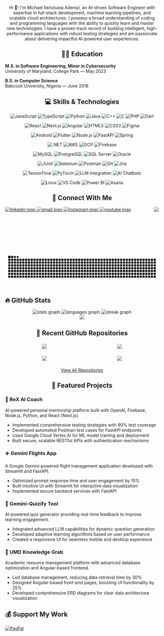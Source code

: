 <p align="center">Hi 👋! I'm Michael Ilerioluwa Adeniyi, an AI-driven Software Engineer with expertise in full-stack development, machine learning pipelines, and scalable cloud architectures. I possess a broad understanding of coding and programming languages with the ability to quickly learn and master new technologies. I have a proven track record of building intelligent, high-performance applications with robust testing strategies and am passionate about delivering impactful AI-powered user experiences.</p>

<h2 align="center">👨‍🎓 Education</h2>
<div align="left">
  <p><strong>M.S. in Software Engineering, Minor in Cybersecurity</strong><br>
  University of Maryland, College Park — May 2023</p>
  
  <p><strong>B.S. in Computer Science</strong><br>
  Babcock University, Nigeria — June 2016</p>
</div>

<h2 align="center">💻 Skills & Technologies</h2>

<p align="center">
  <!-- Programming -->
  <img src="https://img.shields.io/badge/JavaScript-F7DF1E?style=for-the-badge&logo=javascript&logoColor=black" alt="JavaScript"/>
  <img src="https://img.shields.io/badge/TypeScript-007ACC?style=for-the-badge&logo=typescript&logoColor=white" alt="TypeScript"/>
  <img src="https://img.shields.io/badge/Python-3776AB?style=for-the-badge&logo=python&logoColor=white" alt="Python"/>
  <img src="https://img.shields.io/badge/Java-ED8B00?style=for-the-badge&logo=java&logoColor=white" alt="Java"/>
  <img src="https://img.shields.io/badge/C%2B%2B-00599C?style=for-the-badge&logo=c%2B%2B&logoColor=white" alt="C++"/>
  <img src="https://img.shields.io/badge/C-00599C?style=for-the-badge&logo=c&logoColor=white" alt="C"/>
  <img src="https://img.shields.io/badge/PHP-777BB4?style=for-the-badge&logo=php&logoColor=white" alt="PHP"/>
  <img src="https://img.shields.io/badge/Dart-0175C2?style=for-the-badge&logo=dart&logoColor=white" alt="Dart"/>
</p>

<p align="center">
  <!-- Frontend -->
  <img src="https://img.shields.io/badge/React-20232A?style=for-the-badge&logo=react&logoColor=61DAFB" alt="React"/>
  <img src="https://img.shields.io/badge/Next.js-000000?style=for-the-badge&logo=next.js&logoColor=white" alt="Next.js"/>
  <img src="https://img.shields.io/badge/Angular-DD0031?style=for-the-badge&logo=angular&logoColor=white" alt="Angular"/>
  <img src="https://img.shields.io/badge/HTML5-E34F26?style=for-the-badge&logo=html5&logoColor=white" alt="HTML5"/>
  <img src="https://img.shields.io/badge/CSS3-1572B6?style=for-the-badge&logo=css3&logoColor=white" alt="CSS3"/>
  <img src="https://img.shields.io/badge/Figma-F24E1E?style=for-the-badge&logo=figma&logoColor=white" alt="Figma"/>
</p>

<p align="center">
  <!-- Mobile -->
  <img src="https://img.shields.io/badge/Android-3DDC84?style=for-the-badge&logo=android&logoColor=white" alt="Android"/>
  <img src="https://img.shields.io/badge/Flutter-02569B?style=for-the-badge&logo=flutter&logoColor=white" alt="Flutter"/>
  
  <!-- Backend & Cloud -->
  <img src="https://img.shields.io/badge/Node.js-339933?style=for-the-badge&logo=nodedotjs&logoColor=white" alt="Node.js"/>
  <img src="https://img.shields.io/badge/FastAPI-009688?style=for-the-badge&logo=fastapi&logoColor=white" alt="FastAPI"/>
  <img src="https://img.shields.io/badge/Spring-6DB33F?style=for-the-badge&logo=spring&logoColor=white" alt="Spring"/>
</p>

<p align="center">
  <img src="https://img.shields.io/badge/.NET-512BD4?style=for-the-badge&logo=dotnet&logoColor=white" alt=".NET"/>
  <img src="https://img.shields.io/badge/AWS-232F3E?style=for-the-badge&logo=amazon-aws&logoColor=white" alt="AWS"/>
  <img src="https://img.shields.io/badge/GCP-4285F4?style=for-the-badge&logo=google-cloud&logoColor=white" alt="GCP"/>
  <img src="https://img.shields.io/badge/Firebase-FFCA28?style=for-the-badge&logo=firebase&logoColor=black" alt="Firebase"/>
</p>

<p align="center">
  <!-- Databases -->
  <img src="https://img.shields.io/badge/MySQL-4479A1?style=for-the-badge&logo=mysql&logoColor=white" alt="MySQL"/>
  <img src="https://img.shields.io/badge/PostgreSQL-316192?style=for-the-badge&logo=postgresql&logoColor=white" alt="PostgreSQL"/>
  <img src="https://img.shields.io/badge/SQL_Server-CC2927?style=for-the-badge&logo=microsoft-sql-server&logoColor=white" alt="SQL Server"/>
  <img src="https://img.shields.io/badge/Oracle-F80000?style=for-the-badge&logo=oracle&logoColor=white" alt="Oracle"/>
</p>

<p align="center">
  <!-- Testing & Tools -->
  <img src="https://img.shields.io/badge/JUnit-25A162?style=for-the-badge&logo=junit5&logoColor=white" alt="JUnit"/>
  <img src="https://img.shields.io/badge/Selenium-43B02A?style=for-the-badge&logo=selenium&logoColor=white" alt="Selenium"/>
  <img src="https://img.shields.io/badge/Postman-FF6C37?style=for-the-badge&logo=postman&logoColor=white" alt="Postman"/>
  <img src="https://img.shields.io/badge/Git-F05032?style=for-the-badge&logo=git&logoColor=white" alt="Git"/>
  <img src="https://img.shields.io/badge/Jira-0052CC?style=for-the-badge&logo=jira&logoColor=white" alt="Jira"/>
</p>

<p align="center">
  <!-- AI/ML -->
  <img src="https://img.shields.io/badge/TensorFlow-FF6F00?style=for-the-badge&logo=tensorflow&logoColor=white" alt="TensorFlow"/>
  <img src="https://img.shields.io/badge/PyTorch-EE4C2C?style=for-the-badge&logo=pytorch&logoColor=white" alt="PyTorch"/>
  <img src="https://img.shields.io/badge/LLM_Integration-8A2BE2?style=for-the-badge" alt="LLM Integration"/>
  <img src="https://img.shields.io/badge/AI_Chatbots-4B0082?style=for-the-badge" alt="AI Chatbots"/>
</p>

<p align="center">
  <!-- Additional Tools -->
  <img src="https://img.shields.io/badge/Linux-FCC624?style=for-the-badge&logo=linux&logoColor=black" alt="Linux"/>
  <img src="https://img.shields.io/badge/VS_Code-007ACC?style=for-the-badge&logo=visual-studio-code&logoColor=white" alt="VS Code"/>
  <img src="https://img.shields.io/badge/Power_BI-F2C811?style=for-the-badge&logo=power-bi&logoColor=black" alt="Power BI"/>
  <img src="https://img.shields.io/badge/Asana-273347?style=for-the-badge&logo=asana&logoColor=white" alt="Asana"/>
</p>

<h2 align="center">📱 Connect With Me</h2>

<img align="right" height="150" src="https://blog.zoho.com/sites/zblogs/images/cliq/new-converted-2019-08.gif"  />

<div align="left">
  <a href="https://www.linkedin.com/in/michaeliadeniyi" target="_blank">
    <img src="https://raw.githubusercontent.com/maurodesouza/profile-readme-generator/master/src/assets/icons/social/linkedin/default.svg" width="47" height="35" alt="linkedin logo"  />
  </a>
  <a href="mailto:adeniyimichaelid@gmail.com" target="_blank">
    <img src="https://raw.githubusercontent.com/maurodesouza/profile-readme-generator/master/src/assets/icons/social/gmail/default.svg" width="47" height="35" alt="gmail logo"  />
  </a>
  <a href="https://www.instagram.com/mikkybass/" target="_blank">
    <img src="https://raw.githubusercontent.com/maurodesouza/profile-readme-generator/master/src/assets/icons/social/instagram/default.svg" width="47" height="35" alt="instagram logo"  />
  </a>
  <a href="https://www.youtube.com/@mickeybassi.9385/" target="_blank">
    <img src="https://raw.githubusercontent.com/maurodesouza/profile-readme-generator/master/src/assets/icons/social/youtube/default.svg" width="47" height="35" alt="youtube logo"  />
  </a>
</div>

<!-- Snake animation -->
<img src="https://raw.githubusercontent.com/mickey4653/mickey4653/output/github-contribution-grid-snake.svg" alt="Snake animation" />

<h2 align="left">🔥 GitHub Stats</h2>
<div align="center">
  <img src="https://github-readme-stats.vercel.app/api?username=mickey4653&hide_title=false&hide_rank=false&show_icons=true&include_all_commits=true&count_private=true&disable_animations=false&theme=dracula&locale=en&hide_border=false&order=1" height="150" alt="stats graph"  />

  <img src="https://github-readme-stats.vercel.app/api/top-langs?username=mickey4653&locale=en&hide_title=false&layout=compact&card_width=320&langs_count=5&theme=dracula&hide_border=false&order=2" height="150" alt="languages graph"  />

  <img src="https://streak-stats.demolab.com?user=mickey4653&locale=en&mode=daily&theme=dracula&hide_border=false&border_radius=5&order=3" height="150" alt="streak graph"  />
</div>

<div align="center">
  <img src="https://visitor-badge.laobi.icu/badge?page_id=mickey4653.mickey4653&"  />
</div>

<h2 align="center">📂 Recent GitHub Repositories</h2>

<!-- START_SECTION:recent-repositories -->
<div align="center" style="display: flex; flex-wrap: wrap; justify-content: center; gap: 10px;">
  <a href="https://github.com/mickey4653/restful-payment-gateway-api" style="flex: 0 0 auto; width: 45%; margin: 5px;">
    <img src="https://github-readme-stats.vercel.app/api/pin/?username=mickey4653&repo=restful-payment-gateway-api&theme=dracula" width="100%" />
  </a>
  <a href="https://github.com/mickey4653/mickey4653" style="flex: 0 0 auto; width: 45%; margin: 5px;">
    <img src="https://github-readme-stats.vercel.app/api/pin/?username=mickey4653&repo=mickey4653&theme=dracula" width="100%" />
  </a>
  <a href="https://github.com/mickey4653/bug-sage" style="flex: 0 0 auto; width: 45%; margin: 5px;">
    <img src="https://github-readme-stats.vercel.app/api/pin/?username=mickey4653&repo=bug-sage&theme=dracula" width="100%" />
  </a>
  <a href="https://github.com/mickey4653/mission-quizify" style="flex: 0 0 auto; width: 45%; margin: 5px;">
    <img src="https://github-readme-stats.vercel.app/api/pin/?username=mickey4653&repo=mission-quizify&theme=dracula" width="100%" />
  </a>
</div>

<p align="center">
  <a href="https://github.com/mickey4653?tab=repositories">View All Repositories</a>
</p>
<!-- END_SECTION:recent-repositories -->

<h2 align="center">🚀 Featured Projects</h2>

<div align="left">
  <h3>🤖 ReX AI Coach</h3>
  <p>AI-powered personal mentorship platform built with OpenAI, Firebase, Node.js, Python, and React (Next.js).</p>
  <ul>
    <li>Implemented comprehensive testing strategies with 90% test coverage</li>
    <li>Developed automated Postman test cases for FastAPI endpoints</li>
    <li>Used Google Cloud Vertex AI for ML model training and deployment</li>
    <li>Built secure, scalable RESTful APIs with authentication mechanisms</li>
  </ul>
</div>

<div align="left">
  <h3>✈️ Gemini Flights App</h3>
  <p>A Google Gemini-powered flight management application developed with Streamlit and FastAPI.</p>
  <ul>
    <li>Optimized prompt response time and user engagement by 15%</li>
    <li>Built intuitive UI with Streamlit for interactive data visualization</li>
    <li>Implemented secure backend services with FastAPI</li>
  </ul>
</div>

<div align="left">
  <h3>📝 Gemini-Quizify Tool</h3>
  <p>AI-powered quiz generator providing real-time feedback to improve learning engagement.</p>
  <ul>
    <li>Integrated advanced LLM capabilities for dynamic question generation</li>
    <li>Developed adaptive learning algorithms based on user performance</li>
    <li>Created a responsive UI for seamless mobile and desktop experience</li>
  </ul>
</div>

<div align="left">
  <h3>🏫 UMD Knowledge Grab</h3>
  <p>Academic resource management platform with advanced database optimization and Angular-based frontend.</p>
  <ul>
    <li>Led database management, reducing data retrieval time by 30%</li>
    <li>Designed Angular-based front-end pages, boosting UI functionality by 25%</li>
    <li>Developed comprehensive ERD diagrams for clear data architecture visualization</li>
  </ul>
</div>

## 💰 Support My Work
[![PayPal](https://img.shields.io/badge/PayPal-00457C?style=for-the-badge&logo=paypal&logoColor=white)](https://paypal.me/mickey4653) 
